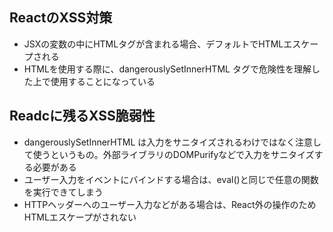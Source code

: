 ## ReactのXSS対策
- JSXの変数の中にHTMLタグが含まれる場合、デフォルトでHTMLエスケープされる
- HTMLを使用する際に、dangerouslySetInnerHTML タグで危険性を理解した上で使用することになっている

## Readcに残るXSS脆弱性
- dangerouslySetInnerHTML は入力をサニタイズされるわけではなく注意して使うというもの。外部ライブラリのDOMPurifyなどで入力をサニタイズする必要がある
- ユーザー入力をイベントにバインドする場合は、eval()と同じで任意の関数を実行できてしまう
- HTTPヘッダーへのユーザー入力などがある場合は、React外の操作のためHTMLエスケープがされない
